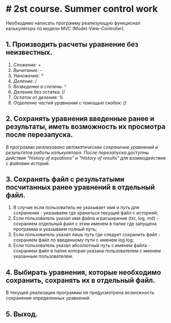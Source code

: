 # # 2st course. Summer control work

Необходимо написать программу реализующую функционал калькулятора по модели MVC (Model-View-Controller).

## 1. Производить расчеты уравнение без неизвестных.
1. _Сложение: +_ 
2. _Вычитание: -_
3. _Умножение: *_
4. _Деление: /_
5. _Возведение в степень: ^_
6. Деление без остатка: //
7. _Остаток от деления: %_
8. _Отделение частей уравнения с помощью скобок: ()_

## 2. Сохранять уравнения введенные ранее и результаты, иметь возможность их просмотра после перезапуска.
_В программе реализовано автоматические сохранение уравнений и результатов работы калькулятора. После перезапуска доступны действия "History of equations" и "History of results" для взаимодействия с файлами историй._

## 3. Сохранять файл с результатыми посчитанных ранее уравнений в отдельный файл.
1. В случае если пользователь не указывает имя и путь для сохранения - указываем где храниться текущий файл с историей;
2. Если пользователь указал имя файла и расширение (txt, log, md) - сохраняем отдельный файл с этим именем в папке где запущена
программа и указываем полный путь;
3. Если пользователь указал лишь путь где следует сохранить файл - сохраняем файл по введенному пути с именем log.log;
4. Если пользователь указал абсолютный путь с именем файла - сохраняем файл в папке которая указана пользователем с именем
указанным пользователем.

## 4. Выбирать уравнения, которые необходимо сохранить, сохранять их в отдельный файл.
В текущей реализации программы не предусмотрена возможность сохранения определенных уравнений.

## 5. Выход.
